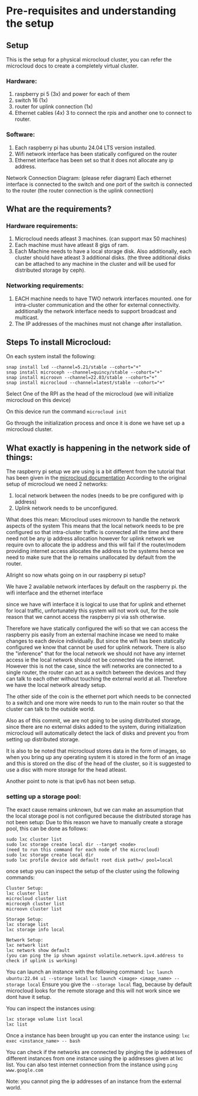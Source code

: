 # Pre-requisites and understanding the setup

## Setup

This is the setup for a physical microcloud cluster, you can refer the microcloud docs to create a completely virtual cluster.

### Hardware:
1. raspberry pi 5 (3x) and power for each of them
2. switch 16 (1x)
3. router for uplink connection (1x)
4. Ethernet cables (4x) 3 to connect the rpis and another one to connect to router.

### Software:
1. Each raspberry pi has ubuntu 24.04 LTS version installed.
2. Wifi network interface has been statically configured on the router
3. Ethernet interface has been set so that it does not allocate any ip address.

Network Connection Diagram:
(please refer diagram)
Each ethernet interface is connected to the switch and one port of the switch is connected to the router (the router connection is the uplink connection)

## What are the requirements?

### Hardware requirements:
1. Microcloud needs atleast 3 machines. (can support max 50 machines)
2. Each machine must have atleast 8 gigs of ram. 
3. Each Machine needs to have a local storage disk. Also additionally,
   each cluster should have atleast 3 additional disks.
   (the three additional disks can be attached to any machine in the cluster and will be used 
    for distributed storage by ceph).

### Networking requirements:
1. EACH machine needs to have TWO network interfaces mounted.
   one for intra-cluster communication and the other for external connectivity.
   additionally the network interface needs to support broadcast and multicast.
2. The IP addresses of the machines must not change after installation.

## Steps To install Microcloud:
On each system install the following:
```
snap install lxd --channel=5.21/stable --cohort="+"
snap install microceph --channel=quincy/stable --cohort="+"
snap install microovn --channel=22.03/stable --cohort="+"
snap install microcloud --channel=latest/stable --cohort="+"
```
Select One of the RPI as the head of the microcloud (we will initialize microcloud on this device)

On this device run the command `microcloud init`

Go through the initialization process and once it is done we have set up a microcloud cluster.

## What exactly is happening in the network side of things:
The raspberry pi setup we are using is a bit different from the tutorial that has been given in the 
[microcloud documentation](https://canonical-microcloud.readthedocs-hosted.com/en/latest/tutorial/get_started/)
According to the original setup of microcloud we need 2 networks:
1. local network between the nodes (needs to be pre configured with ip address)
2. Uplink network needs to be unconfigured.

What does this mean: Microcloud uses microovn to handle the network aspects of the system
This means that the local network needs to be pre configured so that intra-cluster traffic is connected all the time and there need not be any ip address allocation
however for uplink network we require ovn to allocate the ip address and this will fail if the router/modem providing internet access allocates the address to the systems hence we need to make sure that the ip remains unallocated by default from the router.

Allright so now whats going on in our raspberry pi setup?

We have 2 available network interfaces by default on the raspberry pi.
the wifi interface and the ethernet interface

since we have wifi interface it is logical to use that for uplink and ethernet for local traffic, unfortunately this system will not work out, for the sole reason that we cannot access the raspberry pi via ssh otherwise.

Therefore we have statically configured the wifi so that we can access the raspberry pis easily from an external machine incase we need to make changes to each device individually. But since the wifi has been statically configured we know that cannot be used for uplink network. There is also the "inference" that for the local network we should not have any internet access ie the local network should not be connected via the internet. However this is not the case, since the wifi networks are connected to a single router, the router can act as a switch between the devices and they can talk to each other without touching the external world at all. Therefore we have the local network already setup.

The other side of the coin is the ethernet port which needs to be connected to a switch and one more wire needs to run to the main router so that the cluster can talk to the outside world.

Also as of this commit, we are not going to be using distributed storage, since there are no external disks added to the system, during initialization microcloud will automatically detect the lack of disks and prevent you from setting up distributed storage.

It is also to be noted that microcloud stores data in the form of images, so when you bring up any operating system it is stored in the form of an image and this is stored on the disc of the head of the cluster, so it is suggested to use a disc with more storage for the head atleast.

Another point to note is that ipv6 has not been setup.

### setting up a storage pool:

The exact cause remains unknown, but we can make an assumption that the local storage pool is not configured because the distributed storage has not been setup:
Due to this reason we have to manually create a storage pool, this can be done as follows:
```
sudo lxc cluster list
sudo lxc storage create local dir --target <node>
(need to run this command for each node of the microcloud)
sudo lxc storage create local dir
sudo lxc profile device add default root disk path=/ pool=local
```
once setup you can inspect the setup of the cluster using the following commands:
```
Cluster Setup:
lxc cluster list
microcloud cluster list
microceph cluster list
microovn cluster list

Storage Setup:
lxc storage list
lxc storage info local

Network Setup:
lxc network list
lxc network show default
(you can ping the ip shown against volatile.network.ipv4.address to check if uplink is working)
```

You can launch an instance with the following command:
`lxc launch ubuntu:22.04 u1 --storage local`
`lxc launch <image> <image_name> --storage local`
Ensure you give the `--storage local` flag, because by default microcloud looks for the remote storage and this will not work since we dont have it setup.

You can inspect the instances using:
```
lxc storage volume list local
lxc list
```

Once a instance has been brought up you can enter the instance using:
`lxc exec <instance_name> -- bash`

You can check if the networks are connected by pinging the ip addresses of different instances from one instance using the ip addresses given at lxc list. You can also test internet connection from the instance using `ping www.google.com`

Note: you cannot ping the ip addresses of an instance from the external world.
